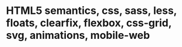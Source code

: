 # HTML5 semantics, css, sass, less, floats, clearfix, flexbox, css-grid, svg, animations, mobile-web
